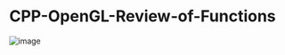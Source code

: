 # CPP-OpenGL-Review-of-Functions
![image](https://user-images.githubusercontent.com/85553852/148320790-0663ce82-4401-44b5-a9c2-a8012d145fcc.png)
